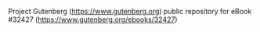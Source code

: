 Project Gutenberg (https://www.gutenberg.org) public repository for eBook #32427 (https://www.gutenberg.org/ebooks/32427)
